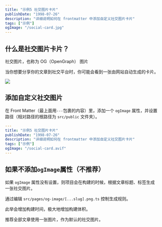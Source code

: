 ```yaml
---
title: "示例5 社交图片卡片"
publishDate: "1998-07-26"
description: "详细说明如何在 frontmatter 中添加自定义社交图片卡片"
tags: ["示例"]
ogImage: "/social-card.jpg"
---
```


## 什么是社交图片卡片？

社交图片，也称为 OG（OpenGraph） 图片

当你想要分享你的文章到社交平台时，你可能会看到一张由网站自动生成的卡片。

![](./1215191008.avif)

## 添加自定义社交图片

在 Front Matter（最上面用`---`包裹的内容）里，添加一个 `ogImage` 属性，并设置路径（相对路径的根路径为 `src/public` 文件夹）。

```yaml
---
title: "示例5 社交图片卡片"
publishDate: "1998-07-26"
description: "详细说明如何在 frontmatter 中添加自定义社交图片卡片"
tags: ["示例"]
ogImage: "/social-card.avif"
---
```
## 如果不添加`ogImage`属性（不推荐）

如果 `ogImage` 属性没有设置，则项目会在构建的时候，根据文章标题、标签生成一张社交图片。

通过编辑 `src/pages/og-image/[...slug].png.ts` 控制生成规则。

此举会增加构建时间，极大地增加构建体积。

推荐全部文章使用一张图片，作为默认的社交图片。

